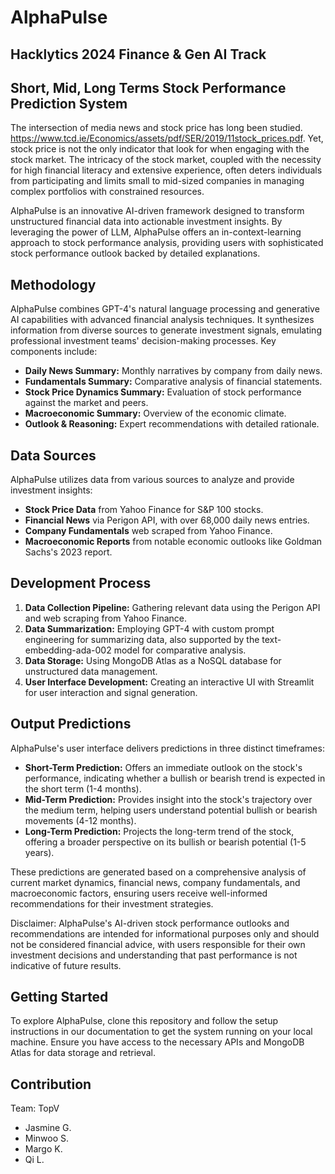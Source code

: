 #  AlphaPulse
## Hacklytics 2024 Finance & Gen AI Track
## Short, Mid, Long Terms Stock Performance Prediction System
The intersection of media news and stock price has long been studied. https://www.tcd.ie/Economics/assets/pdf/SER/2019/11stock_prices.pdf.
Yet, stock price is not the only indicator that look for when engaging with the stock market.
The intricacy of the stock market, coupled with the necessity for high financial literacy and extensive experience, often deters individuals from participating and limits small to mid-sized companies in managing complex portfolios with constrained resources.

AlphaPulse is an innovative AI-driven framework designed to transform unstructured financial data into actionable investment insights. By leveraging the power of LLM, AlphaPulse offers an in-context-learning approach to stock performance analysis, providing users with sophisticated stock performance outlook backed by detailed explanations.

## Methodology

AlphaPulse combines GPT-4's natural language processing and generative AI capabilities with advanced financial analysis techniques. It synthesizes information from diverse sources to generate investment signals, emulating professional investment teams' decision-making processes. Key components include:

- **Daily News Summary:** Monthly narratives by company from daily news.
- **Fundamentals Summary:** Comparative analysis of financial statements.
- **Stock Price Dynamics Summary:** Evaluation of stock performance against the market and peers.
- **Macroeconomic Summary:** Overview of the economic climate.
- **Outlook & Reasoning:** Expert recommendations with detailed rationale.

## Data Sources

AlphaPulse utilizes data from various sources to analyze and provide investment insights:

- **Stock Price Data** from Yahoo Finance for S&P 100 stocks.
- **Financial News** via Perigon API, with over 68,000 daily news entries.
- **Company Fundamentals** web scraped from Yahoo Finance.
- **Macroeconomic Reports** from notable economic outlooks like Goldman Sachs's 2023 report.

## Development Process

1. **Data Collection Pipeline:** Gathering relevant data using the Perigon API and web scraping from Yahoo Finance.
2. **Data Summarization:** Employing GPT-4 with custom prompt engineering for summarizing data, also supported by the text-embedding-ada-002 model for comparative analysis.
3. **Data Storage:** Using MongoDB Atlas as a NoSQL database for unstructured data management.
4. **User Interface Development:** Creating an interactive UI with Streamlit for user interaction and signal generation.

## Output Predictions
AlphaPulse's user interface delivers predictions in three distinct timeframes:

- **Short-Term Prediction:** Offers an immediate outlook on the stock's performance, indicating whether a bullish or bearish trend is expected in the short term (1-4 months).
- **Mid-Term Prediction:** Provides insight into the stock's trajectory over the medium term, helping users understand potential bullish or bearish movements (4-12 months).
- **Long-Term Prediction:** Projects the long-term trend of the stock, offering a broader perspective on its bullish or bearish potential (1-5 years).

These predictions are generated based on a comprehensive analysis of current market dynamics, financial news, company fundamentals, and macroeconomic factors, ensuring users receive well-informed recommendations for their investment strategies.

Disclaimer: AlphaPulse's AI-driven stock performance outlooks and recommendations are intended for informational purposes only and should not be considered financial advice, with users responsible for their own investment decisions and understanding that past performance is not indicative of future results.


## Getting Started

To explore AlphaPulse, clone this repository and follow the setup instructions in our documentation to get the system running on your local machine. Ensure you have access to the necessary APIs and MongoDB Atlas for data storage and retrieval.

## Contribution
Team: TopV 
- Jasmine G.
- Minwoo S.
- Margo K.
- Qi L.



